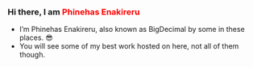 ### Hi there, I am <span style="color: red;">Phinehas Enakireru</span>
- I’m Phinehas Enakireru, also known as BigDecimal by some in these places. 😎
- You will see some of my best work hosted on here, not all of them though.

<!---
Phinehas-1/Phinehas-1 is a ✨ special ✨ repository because its `README.md` (this file) appears on your GitHub profile.
You can click the Preview link to take a look at your changes.
--->
